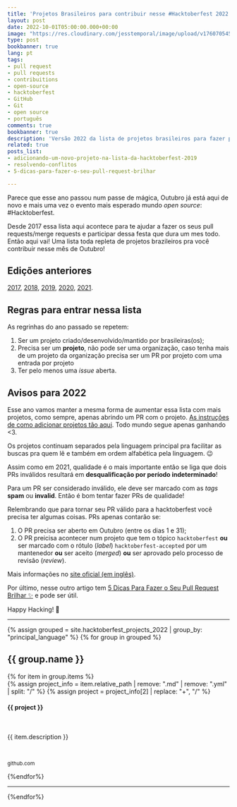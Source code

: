 ```yaml
---
title: 'Projetos Brasileiros para contribuir nesse #Hacktoberfest 2022'
layout: post
date: 2022-10-01T05:00:00.000+00:00
image: "https://res.cloudinary.com/jesstemporal/image/upload/v1760705452/covers/hacktoberfest.jpg"
type: post
bookbanner: true
lang: pt
tags:
- pull request
- pull requests
- contribuitions
- open-source
- hacktoberfest
- GitHub
- Git
- open source
- português
comments: true
bookbanner: true
description: 'Versão 2022 da lista de projetos brasileiros para fazer pull requests no #Hacktoberfest'
related: true
posts_list:
- adicionando-um-novo-projeto-na-lista-da-hacktoberfest-2019
- resolvendo-conflitos
- 5-dicas-para-fazer-o-seu-pull-request-brilhar

---
```

Parece que esse ano passou num passe de mágica, Outubro já está aqui de novo e mais uma vez o evento mais esperado mundo *open source*: #Hacktoberfest.

Desde 2017 essa lista aqui acontece para te ajudar a fazer os seus pull requests/merge requests e participar dessa festa que dura um mes todo. Então aqui vai! Uma lista toda repleta de projetos brazileiros pra você contribuir nesse mês de Outubro!

## Edições anteriores

[2017](https://medium.com/nossa-coletividad/projetos-brasileiros-para-fazer-pull-requests-nesse-hacktoberfest-4dc9b9b576c0), [2018](https://medium.com/@jessicatemporal/projetos-brasileiros-para-contribuir-nesse-hacktoberfest-vers%C3%A3o-2018-4925959b9411), [2019](https://jtemporal.com/projetos-brasileiros-para-fazer-pull-requests-nesse-hacktoberfest-o-retorno/), [2020](https://jtemporal.com/projetos-brasileiros-para-fazer-pull-requests-nesse-hacktoberfest-2020/), [2021](https://jtemporal.com/projetos-brasileiros-para-fazer-pull-requests-nesse-hacktoberfest-2021/).

## Regras para entrar nessa lista

As regrinhas do ano passado se repetem:

1. Ser um projeto criado/desenvolvido/mantido por brasileiras(os);
2. Precisa ser um **projeto**, não pode ser uma organização, caso tenha mais de um projeto da organização precisa ser um PR por projeto com uma entrada por projeto
3. Ter pelo menos uma _issue_ aberta.

## Avisos para 2022

Esse ano vamos manter a mesma forma de aumentar essa lista com mais projetos, como sempre, apenas abrindo um PR com o projeto. [As instruções de como adicionar projetos tão aqui](https://jtemporal.com/adicionando-um-novo-projeto-na-lista-da-hacktoberfest-2019/). Todo mundo segue apenas ganhando <3.

Os projetos continuam separados pela linguagem principal pra facilitar as buscas pra quem lê e também em ordem alfabética pela linguagem. 😉

Assim como em 2021, qualidade é o mais importante então se liga que dois PRs inválidos resultará em **desqualificação por período indeterminado**!

Para um PR ser considerado inválido, ele deve ser marcado com as _tags_ **spam** ou **invalid**. Então é bom tentar fazer PRs de qualidade!

Relembrando que para tornar seu PR válido para a hacktoberfest você precisa ter algumas coisas. PRs apenas contarão se:

1. O PR precisa ser aberto em Outubro (entre os dias 1 e 31);
2. O PR preicisa acontecer num projeto que tem o tópico `hacktoberfest` **ou** ser marcado com o rótulo (*label*) `hacktoberfest-accepted` por um mantenedor **ou** ser aceito (*merged*) **ou** ser aprovado pelo processo de revisão (*review*).

Mais informações no [site oficial (em inglês)](https://hacktoberfest.com).

Por último, nesse outro artigo tem [5 Dicas Para Fazer o Seu Pull Request Brilhar ✨](https://jtemporal.com/5-dicas-para-fazer-o-seu-pull-request-brilhar/) e pode ser útil.

Happy Hacking! 🎉

---

{% assign grouped = site.hacktoberfest_projects_2022 | group_by: "principal_language" %}
{% for group in grouped %}
<h2> {{ group.name }} </h2>
{% for item in group.items %}
<div class="github-project-share">
<a style="text-decoration: none;" href="{{ item.repo }}">
{% assign project_info = item.relative_path |  remove: ".md" | remove: ".yml" | split: "/"  %}
{% assign project = project_info[2] | replace: "+", "/" %}
<div class="github-project-share-card ">
<img src="{{ item.image }}" alt="" />
<h4>{{ project }}</h4>
<br/>
<p>{{ item.description }}</p><br>
<p><small>github.com</small></p>
</div>
</a>
</div>
{%endfor%}

---

{%endfor%}